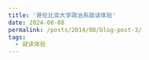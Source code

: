 ```yaml
---
title: '哥伦比亚大学政治系就读体验'
date: 2024-08-08
permalink: /posts/2014/08/blog-post-3/
tags:
  - 就读体验
---
```


